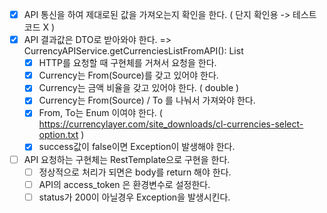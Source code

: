 - [X] API 통신을 하여 제대로된 값을 가져오는지 확인을 한다. ( 단지 확인용 -> 테스트 코드 X )
- [X] API 결과값은 DTO로 받아와야 한다. => CurrencyAPIService.getCurrenciesListFromAPI(): List<CurrencyResponse>
    - [X] HTTP를 요청할 때 구현체를 거쳐서 요청을 한다.
    - [X] Currency는 From(Source)를 갖고 있어야 한다.
    - [X] Currency는 금액 비율을 갖고 있어야 한다. ( double )
    - [X] Currency는 From(Source) / To 를 나눠서 가져와야 한다.
    - [X] From, To는 Enum 이여야 한다. ( https://currencylayer.com/site_downloads/cl-currencies-select-option.txt )
    - [X] success값이 false이면 Exception이 발생해야 한다.
- [ ] API 요청하는 구현체는 RestTemplate으로 구현을 한다.
    - [ ] 정상적으로 처리가 되면은 body를 return 해야 한다.
    - [ ] API의 access_token 은 환경변수로 설정한다.
    - [ ] status가 200이 아닐경우 Exception을 발생시킨다.